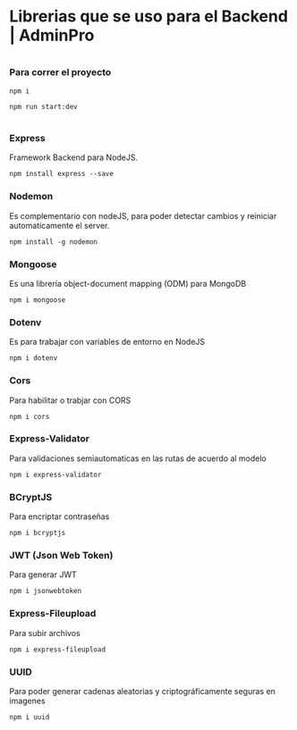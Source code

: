 # Librerias que se uso para el Backend | AdminPro

#
### Para correr el proyecto
```
npm i 
```

```
npm run start:dev 
```

#
### Express  
Framework Backend para NodeJS.

```npm install express --save```


### Nodemon
Es complementario con nodeJS, para poder detectar cambios y reiniciar automaticamente el server.  

```npm install -g nodemon```


### Mongoose
Es una librería object-document mapping (ODM) para MongoDB

```npm i mongoose```


### Dotenv
Es para trabajar con variables de entorno en NodeJS

```npm i dotenv```


### Cors
Para habilitar o trabjar con CORS

```npm i cors```

### Express-Validator
Para validaciones semiautomaticas en las rutas de acuerdo al modelo

```npm i express-validator```

### BCryptJS
Para encriptar contraseñas

```npm i bcryptjs```

### JWT (Json Web Token)
Para generar JWT

```npm i jsonwebtoken```

### Express-Fileupload 
Para subir archivos

```npm i express-fileupload```

### UUID 
Para poder generar cadenas aleatorias y criptográficamente seguras en imagenes

```npm i uuid```